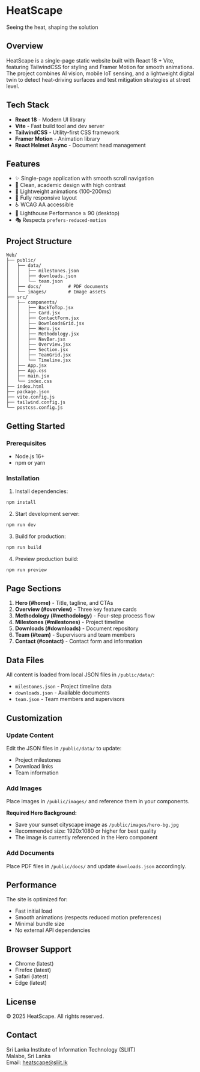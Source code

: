 # HeatScape

Seeing the heat, shaping the solution

## Overview

HeatScape is a single-page static website built with React 18 + Vite, featuring TailwindCSS for styling and Framer Motion for smooth animations. The project combines AI vision, mobile IoT sensing, and a lightweight digital twin to detect heat-driving surfaces and test mitigation strategies at street level.

## Tech Stack

- **React 18** - Modern UI library
- **Vite** - Fast build tool and dev server
- **TailwindCSS** - Utility-first CSS framework
- **Framer Motion** - Animation library
- **React Helmet Async** - Document head management

## Features

- ✨ Single-page application with smooth scroll navigation
- 🎨 Clean, academic design with high contrast
- 🚀 Lightweight animations (100-200ms)
- 📱 Fully responsive layout
- ♿ WCAG AA accessible
- 🎯 Lighthouse Performance ≥ 90 (desktop)
- 🎭 Respects `prefers-reduced-motion`

## Project Structure

```
Web/
├── public/
│   ├── data/
│   │   ├── milestones.json
│   │   ├── downloads.json
│   │   └── team.json
│   ├── docs/          # PDF documents
│   └── images/        # Image assets
├── src/
│   ├── components/
│   │   ├── BackToTop.jsx
│   │   ├── Card.jsx
│   │   ├── ContactForm.jsx
│   │   ├── DownloadsGrid.jsx
│   │   ├── Hero.jsx
│   │   ├── Methodology.jsx
│   │   ├── NavBar.jsx
│   │   ├── Overview.jsx
│   │   ├── Section.jsx
│   │   ├── TeamGrid.jsx
│   │   └── Timeline.jsx
│   ├── App.jsx
│   ├── App.css
│   ├── main.jsx
│   └── index.css
├── index.html
├── package.json
├── vite.config.js
├── tailwind.config.js
└── postcss.config.js
```

## Getting Started

### Prerequisites

- Node.js 16+ 
- npm or yarn

### Installation

1. Install dependencies:
```bash
npm install
```

2. Start development server:
```bash
npm run dev
```

3. Build for production:
```bash
npm run build
```

4. Preview production build:
```bash
npm run preview
```

## Page Sections

1. **Hero (#home)** - Title, tagline, and CTAs
2. **Overview (#overview)** - Three key feature cards
3. **Methodology (#methodology)** - Four-step process flow
4. **Milestones (#milestones)** - Project timeline
5. **Downloads (#downloads)** - Document repository
6. **Team (#team)** - Supervisors and team members
7. **Contact (#contact)** - Contact form and information

## Data Files

All content is loaded from local JSON files in `/public/data/`:

- `milestones.json` - Project timeline data
- `downloads.json` - Available documents
- `team.json` - Team members and supervisors

## Customization

### Update Content

Edit the JSON files in `/public/data/` to update:
- Project milestones
- Download links
- Team information

### Add Images

Place images in `/public/images/` and reference them in your components.

**Required Hero Background:**
- Save your sunset cityscape image as `/public/images/hero-bg.jpg`
- Recommended size: 1920x1080 or higher for best quality
- The image is currently referenced in the Hero component

### Add Documents

Place PDF files in `/public/docs/` and update `downloads.json` accordingly.

## Performance

The site is optimized for:
- Fast initial load
- Smooth animations (respects reduced motion preferences)
- Minimal bundle size
- No external API dependencies

## Browser Support

- Chrome (latest)
- Firefox (latest)
- Safari (latest)
- Edge (latest)

## License

© 2025 HeatScape. All rights reserved.

## Contact

Sri Lanka Institute of Information Technology (SLIIT)  
Malabe, Sri Lanka  
Email: heatscape@sliit.lk
